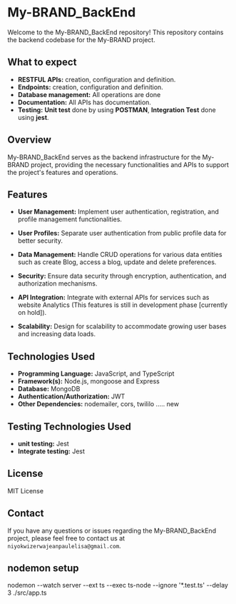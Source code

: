# My-BRAND_BackEnd

Welcome to the My-BRAND_BackEnd repository! This repository contains the backend codebase for the My-BRAND project.

## What to expect

- **RESTFUL APIs:** creation, configuration and definition.
- **Endpoints:** creation, configuration and definition.
- **Database management:** All operations are done
- **Documentation:** All APIs has documentation.
- **Testing:** **Unit test** done by using **POSTMAN**, **Integration Test** done using **jest**.

## Overview

My-BRAND_BackEnd serves as the backend infrastructure for the My-BRAND project, providing the necessary functionalities and APIs to support the project's features and operations.

## Features

- ****User Management:**** Implement user authentication, registration, and profile management functionalities.

- ****User Profiles:**** Separate user authentication from public profile data for better security.

- ****Data Management:**** Handle CRUD operations for various data entities such as create Blog, access a blog, update and delete preferences.

- ****Security:**** Ensure data security through encryption, authentication, and authorization mechanisms.

- ****API Integration:**** Integrate with external APIs for services such as website Analytics (This features is still in development phase [currently on hold]).

- ****Scalability:**** Design for scalability to accommodate growing user bases and increasing data loads.

## Technologies Used

- ****Programming Language:****  JavaScript, and TypeScript
- ****Framework(s):**** Node.js, mongoose and Express
- ****Database:**** MongoDB
- ****Authentication/Authorization:****  JWT
- ****Other Dependencies:**** nodemailer, cors, twililo .....
new

## Testing Technologies Used

- ****unit testing:****  Jest
- ****Integrate testing:**** Jest

## License

 MIT License

## Contact

If you have any questions or issues regarding the My-BRAND_BackEnd project, please feel free to contact us at `niyokwizerwajeanpaulelisa@gmail.com`.

## nodemon setup

nodemon --watch server --ext ts --exec ts-node --ignore '*.test.ts' --delay 3 ./src/app.ts  
